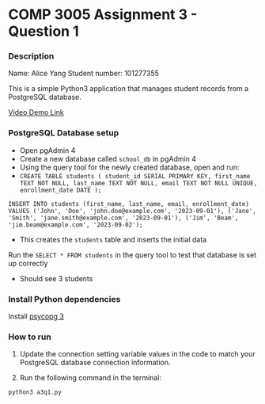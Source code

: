 # COMP 3005 Assignment 3 - Question 1

### Description

Name: Alice Yang
Student number: 101277355

This is a simple Python3 application that manages student records from a PostgreSQL database.

[Video Demo Link](https://youtu.be/jMeabRbVaAY)

### PostgreSQL Database setup

- Open pgAdmin 4
- Create a new database called `school_db` in pgAdmin 4
- Using the query tool for the newly created database, open and run:
- `CREATE TABLE students (
    student_id SERIAL PRIMARY KEY,
    first_name TEXT NOT NULL,
    last_name TEXT NOT NULL,
    email TEXT NOT NULL UNIQUE,
    enrollment_date DATE
);`

`INSERT INTO students (first_name, last_name, email, enrollment_date) VALUES
('John', 'Doe', 'john.doe@example.com', '2023-09-01'),
('Jane', 'Smith', 'jane.smith@example.com', '2023-09-01'),
('Jim', 'Beam', 'jim.beam@example.com', '2023-09-02');
`
- This creates the `students` table and inserts the initial data

Run the `SELECT * FROM students` in the query tool to test that database is set up correctly

- Should see 3 students 

### Install Python dependencies

Install [psycopg 3](https://pypi.org/project/psycopg/)


### How to run

1. Update the connection setting variable values in the code to match your PostgreSQL database connection information.

2. Run the following command in the terminal:

```bash
python3 a3q1.py
```
